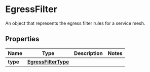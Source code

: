 

# EgressFilter

An object that represents the egress filter rules for a service mesh.

## Properties

| Name | Type | Description | Notes |
|------------ | ------------- | ------------- | -------------|
|**type** | [**EgressFilterType**](EgressFilterType.md) |  |  |



